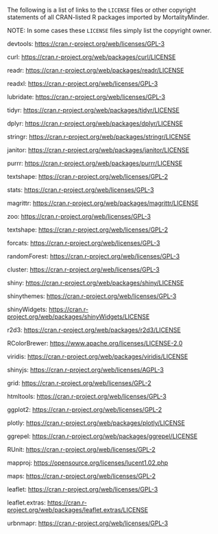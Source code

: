 The following is a list of links to the `LICENSE` files or other copyright statements of all CRAN-listed R packages imported by MortalityMinder. 

NOTE: In some cases these `LICENSE` files simply list the copyright owner. 

devtools: https://cran.r-project.org/web/licenses/GPL-3

curl: https://cran.r-project.org/web/packages/curl/LICENSE

readr: https://cran.r-project.org/web/packages/readr/LICENSE

readxl: https://cran.r-project.org/web/licenses/GPL-3

lubridate: https://cran.r-project.org/web/licenses/GPL-3

tidyr: https://cran.r-project.org/web/packages/tidyr/LICENSE

dplyr: https://cran.r-project.org/web/packages/dplyr/LICENSE

stringr: https://cran.r-project.org/web/packages/stringr/LICENSE

janitor: https://cran.r-project.org/web/packages/janitor/LICENSE

purrr: https://cran.r-project.org/web/packages/purrr/LICENSE

textshape: https://cran.r-project.org/web/licenses/GPL-2

stats: https://cran.r-project.org/web/licenses/GPL-3

magrittr: https://cran.r-project.org/web/packages/magrittr/LICENSE

zoo: https://cran.r-project.org/web/licenses/GPL-3

textshape: https://cran.r-project.org/web/licenses/GPL-2

forcats: https://cran.r-project.org/web/licenses/GPL-3

randomForest: https://cran.r-project.org/web/licenses/GPL-3

cluster: https://cran.r-project.org/web/licenses/GPL-3

shiny: https://cran.r-project.org/web/packages/shiny/LICENSE

shinythemes: https://cran.r-project.org/web/licenses/GPL-3

shinyWidgets: https://cran.r-project.org/web/packages/shinyWidgets/LICENSE

r2d3: https://cran.r-project.org/web/packages/r2d3/LICENSE

RColorBrewer: https://www.apache.org/licenses/LICENSE-2.0

viridis: https://cran.r-project.org/web/packages/viridis/LICENSE

shinyjs: https://cran.r-project.org/web/licenses/AGPL-3

grid: https://cran.r-project.org/web/licenses/GPL-2

htmltools: https://cran.r-project.org/web/licenses/GPL-3

ggplot2: https://cran.r-project.org/web/licenses/GPL-2

plotly: https://cran.r-project.org/web/packages/plotly/LICENSE

ggrepel: https://cran.r-project.org/web/packages/ggrepel/LICENSE

RUnit: https://cran.r-project.org/web/licenses/GPL-2

mapproj: https://opensource.org/licenses/lucent1.02.php

maps: https://cran.r-project.org/web/licenses/GPL-2

leaflet: https://cran.r-project.org/web/licenses/GPL-3

leaflet.extras: https://cran.r-project.org/web/packages/leaflet.extras/LICENSE

urbnmapr: https://cran.r-project.org/web/licenses/GPL-3
